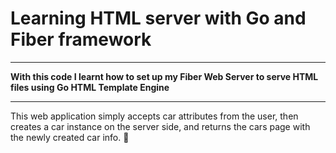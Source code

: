 # Learning HTML server with Go and Fiber framework
----------
**With this code I learnt how to set up my Fiber Web Server to serve HTML files using Go HTML Template Engine**

----------
This web application simply accepts car attributes from the user, then creates a car instance on the server side, and returns the cars page with the newly created car info.
🚗